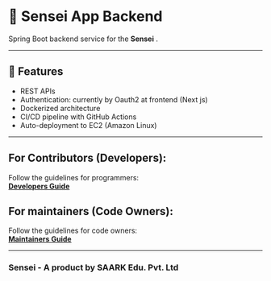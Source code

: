 # 🧠 Sensei App Backend

Spring Boot backend service for the **Sensei** .

---

## 🚀 Features

- REST APIs 
- Authentication: currently by Oauth2 at frontend (Next js)
- Dockerized architecture
- CI/CD pipeline with GitHub Actions
- Auto-deployment to EC2 (Amazon Linux)

---

## For Contributors (Developers):
Follow the guidelines for programmers: \
**[Developers Guide](https://github.com/SAARKSensei/Backend_Aws/blob/main/CONTRIBUTING.md)**

## For maintainers (Code Owners):
Follow the guidelines for code owners: \
**[Maintainers Guide](https://github.com/SAARKSensei/Backend_Aws/blob/main/MAINTAINERS.md)**

---

### Sensei - A product by SAARK Edu. Pvt. Ltd